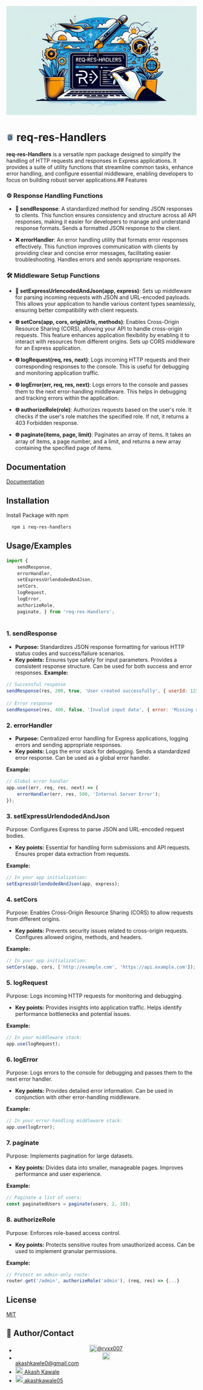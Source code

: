 
![Logo](https://github.com/rvxx007/req-res-Handlers/blob/main/public/poster.jpeg)
# <img src="https://github.com/rvxx007/req-res-Handlers/blob/main/public/logo.png" width="20" height="20"> req-res-Handlers

**req-res-Handlers** is a versatile npm package designed to simplify the handling of HTTP requests and responses in Express applications. It provides a suite of utility functions that streamline common tasks, enhance error handling, and configure essential middleware, enabling developers to focus on building robust server applications.## Features

### ⚙️ Response Handling Functions

- **📝 sendResponse**:
A standardized method for sending JSON responses to clients. This function ensures consistency and structure across all API responses, making it easier for developers to manage and understand response formats. Sends a formatted JSON response to the client.

- **❌ errorHandler**:
An error handling utility that formats error responses effectively. This function improves communication with clients by providing clear and concise error messages, facilitating easier troubleshooting. Handles errors and sends appropriate responses.

### 🛠️ Middleware Setup Functions


- **🔗 setExpressUrlencodedAndJson(app, express)**:
Sets up middleware for parsing incoming requests with JSON and URL-encoded payloads. This allows your application to handle various content types seamlessly, ensuring better compatibility with client requests.

- **🌐 setCors(app, cors, originUrls, methods)**:
Enables Cross-Origin Resource Sharing (CORS), allowing your API to handle cross-origin requests. This feature enhances application flexibility by enabling it to interact with resources from different origins. Sets up CORS middleware for an Express application.

- **🌐 logRequest(req, res, next)**:
Logs incoming HTTP requests and their corresponding responses to the console. This is useful for debugging and monitoring application traffic.

- **🌐 logError(err, req, res, next)**:
Logs errors to the console and passes them to the next error-handling middleware. This helps in debugging and tracking errors within the application.

- **🌐 authorizeRole(role)**:
Authorizes requests based on the user's role. It checks if the user's role matches the specified role. If not, it returns a 403 Forbidden response.

- **🌐 paginate(items, page, limit)**:
Paginates an array of items. It takes an array of items, a page number, and a limit, and returns a new array containing the specified page of items.
## Documentation

[Documentation](https://github.com/rvxx007/req-res-Handlers/)
## Installation

Install Package with npm

```bash
  npm i req-res-handlers
```
        
## Usage/Examples

```javascript
import { 
    sendResponse,
    errorHandler,
    setExpressUrlendodedAndJson,
    setCors,
    logRequest,
    logError,
    authorizeRole,
    paginate, } from 'req-res-Handlers';
    
```
### 1. sendResponse

- **Purpose:** Standardizes JSON response formatting for various HTTP status codes and success/failure scenarios.
- **Key points:**
    Ensures type safety for input parameters.
    Provides a consistent response structure.
    Can be used for both success and error responses.
**Example:**
```JavaScript
// Successful response
sendResponse(res, 200, true, 'User created successfully', { userId: 123 });

// Error response
sendResponse(res, 400, false, 'Invalid input data', { error: 'Missing required field' });
```

### 2. errorHandler

- **Purpose:** Centralized error handling for Express applications, logging errors and sending appropriate responses.
- **Key points:**
    Logs the error stack for debugging.
    Sends a standardized error response.
    Can be used as a global error handler.

**Example:**
```JavaScript
// Global error handler
app.use((err, req, res, next) => {
    errorHandler(err, res, 500, 'Internal Server Error');
});
```

### 3. setExpressUrlendodedAndJson

Purpose: Configures Express to parse JSON and URL-encoded request bodies.
- **Key points:**
    Essential for handling form submissions and API requests.
    Ensures proper data extraction from requests.

**Example:**
```JavaScript
// In your app initialization:
setExpressUrlendodedAndJson(app, express);
```

### 4. setCors

Purpose: Enables Cross-Origin Resource Sharing (CORS) to allow requests from different origins.
- **Key points:**
    Prevents security issues related to cross-origin requests.
    Configures allowed origins, methods, and headers.

**Example:**
```JavaScript
// In your app initialization:
setCors(app, cors, ['http://example.com', 'https://api.example.com']);
```

### 5. logRequest

Purpose: Logs incoming HTTP requests for monitoring and debugging.
- **Key points:**
    Provides insights into application traffic.
    Helps identify performance bottlenecks and potential issues.

**Example:**
```JavaScript
// In your middleware stack:
app.use(logRequest);
```

### 6. logError

Purpose: Logs errors to the console for debugging and passes them to the next error handler.
- **Key points:**
    Provides detailed error information.
    Can be used in conjunction with other error-handling middleware.

**Example:**
```JavaScript
// In your error-handling middleware stack:
app.use(logError);
```

### 7. paginate

Purpose: Implements pagination for large datasets.
- **Key points:**
    Divides data into smaller, manageable pages.
    Improves performance and user experience.

**Example:**
```JavaScript
// Paginate a list of users:
const paginatedUsers = paginate(users, 2, 10);
```

### 8. authorizeRole

Purpose: Enforces role-based access control.
- **Key points:**
    Protects sensitive routes from unauthorized access.
    Can be used to implement granular permissions.

**Example:**
```JavaScript
// Protect an admin-only route:
router.get('/admin', authorizeRole('admin'), (req, res) => {...}

```
## License

[MIT](https://choosealicense.com/licenses/mit/)


## 👤 Author/Contact

- <a style="display:flex; justify-content: center; align-items: center;" href="https://github.com/rvxx007"><img src="https://upload.wikimedia.org/wikipedia/commons/9/91/Octicons-mark-github.svg" width="20" height="20"> @rvxx007</a>
- <a style="display:flex; justify-content: center; align-items: center;" href="mailto:akashkawle0@gmail.com"><img src="https://upload.wikimedia.org/wikipedia/commons/thumb/4/4e/Gmail_Icon.png/512px-Gmail_Icon.png" width="20" height="20"> akashkawle0@gmail.com</a>
- <a href="https://www.linkedin.com/in/akash-kawale-5a4393212/"><img src="https://upload.wikimedia.org/wikipedia/commons/c/ca/LinkedIn_logo_initials.png" width="20" height="20"> Akash Kawale</a>
- <a href="https://www.instagram.com/akashkawle05/profilecard/?igsh=MWxnZ2VxZHFvMzNudw=="><img src="https://upload.wikimedia.org/wikipedia/commons/a/a5/Instagram_icon.png" width="20" height="20"> akashkawale05</a>
